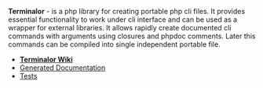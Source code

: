 <p><strong>Terminalor</strong> - is a php library for creating portable php cli files. It provides essential functionality to work under cli interface and can be used as a wrapper for external libraries. It allows rapidly create documented cli commands with arguments using closures and phpdoc comments. Later this commands can be compiled into single independent portable file.</p>

<ul>
    <li><a href="https://github.com/b-b3rn4rd/Terminalor/wiki"><strong>Terminalor Wiki</strong></a></li>
    <li><a href="http://terminalor.runawaylover.info/docs/index.html">Generated Documentation</a></li>
    <li><a href="http://terminalor.runawaylover.info/tests/index.dashboard.html">Tests</a></li>
</ul>
